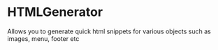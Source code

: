 # HTMLGenerator
Allows you to generate quick html snippets for various objects such as images, menu, footer etc
